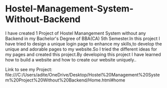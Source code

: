 # Hostel-Management-System-Without-Backend
I have created 1 Project of Hostel Manangement System without any Backend in my Bachelor's Degree of BBA(CA) 5th Semester.In this project I have tried to design a unique login page to enhance my skills,to develop the unique and adorable pages to my website.So I tried the different ideas for my pages and created this project.By developing this project I have learned how to build a website and how to create our website uniquely..

Link to see my Project: file:///C:/Users/adite/OneDrive/Desktop/Hostel%20Management%20System%20Project%20Without%20Backend/Home.html#home

